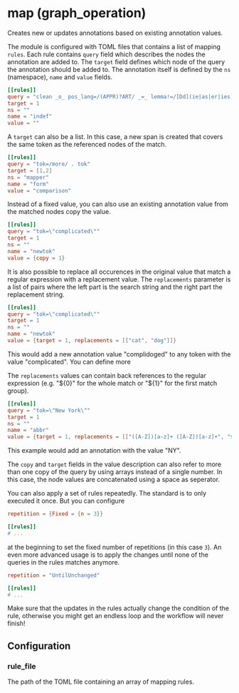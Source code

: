 # map (graph_operation)

Creates new or updates annotations based on existing annotation values.

The module is configured with TOML files that contains a list of mapping
`rules`. Each rule contains `query` field which describes the nodes the
annotation are added to. The `target` field defines which node of the query
the annotation should be added to. The annotation itself is defined by the
`ns` (namespace), `name` and `value` fields.

```toml
[[rules]]
query = "clean _o_ pos_lang=/(APPR)?ART/ _=_ lemma!=/[Dd](ie|as|er|ies)?/"
target = 1
ns = ""
name = "indef"
value = ""
```

A `target` can also be a list. In this case, a new span is created that
covers the same token as the referenced nodes of the match.
```toml
[[rules]]
query = "tok=/more/ . tok"
target = [1,2]
ns = "mapper"
name = "form"
value = "comparison"
```

Instead of a fixed value, you can also use an existing annotation value
from the matched nodes copy the value.
```toml
[[rules]]
query = "tok=\"complicated\""
target = 1
ns = ""
name = "newtok"
value = {copy = 1}
```

It is also possible to replace all occurences in the original value that
match a regular expression with a replacement value.
The `replacements` parameter is a list of pairs where the left part is the
search string and the right part the replacement string.
```toml
[[rules]]
query = "tok=\"complicated\""
target = 1
ns = ""
name = "newtok"
value = {target = 1, replacements = [["cat", "dog"]]}
```
This would add a new annotation value "complidoged" to any token with the value "complicated".
You can define more

The `replacements` values can contain back references to the regular
expression (e.g. "${0}" for the whole match or "${1}" for the first match
group).
```toml
[[rules]]
query = "tok=\"New York\""
target = 1
ns = ""
name = "abbr"
value = {target = 1, replacements = [["([A-Z])[a-z]+ ([A-Z])[a-z]+", "${1}${2}"]]}
```
This example would add an annotation with the value "NY".

The `copy` and `target` fields in the value description can also refer
to more than one copy of the query by using arrays instead of a single
number. In this case, the node values are concatenated using a space as
seperator.

You can also apply a set of rules repeatedly. The standard is to only
executed it once. But you can configure
```toml
repetition = {Fixed = {n = 3}}

[[rules]]
# ...
```
at the beginning to set the fixed number of repetitions (in this case `3`).
An even more advanced usage is to apply the changes until none of the
queries in the rules matches anymore.
```toml
repetition = "UntilUnchanged"

[[rules]]
# ...
```
Make sure that the updates in the rules actually change the condition of the
rule, otherwise you might get an endless loop and the workflow will never
finish!


## Configuration

###  rule_file

The path of the TOML file containing an array of mapping rules.

